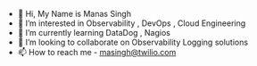 - 👋 Hi, My Name is Manas Singh
- 👀 I’m interested in Observability , DevOps , Cloud Engineering
- 🌱 I’m currently learning DataDog , Nagios
- 💞️ I’m looking to collaborate on Observability Logging solutions
- 📫 How to reach me - masingh@twilio.com

<!---
masingh-obsv/masingh-obsv is a ✨ special ✨ repository because its `README.md` (this file) appears on your GitHub profile.
You can click the Preview link to take a look at your changes.
--->
